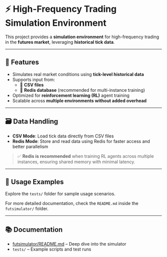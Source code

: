 # ⚡ High-Frequency Trading Simulation Environment

This project provides a **simulation environment** for high-frequency trading in the **futures market**, leveraging **historical tick data**.

---

## 🎯 Features

- Simulates real market conditions using **tick-level historical data**
- Supports input from:
  - 📄 **CSV files**
  - 🧠 **Redis database** (recommended for multi-instance training)
- Optimized for **reinforcement learning (RL)** agent training
- Scalable across **multiple environments without added overhead**

---

## 🗃️ Data Handling

- **CSV Mode**: Load tick data directly from CSV files
- **Redis Mode**: Store and read data using Redis for faster access and better parallelism

> ✅ **Redis is recommended** when training RL agents across multiple instances, ensuring shared memory with minimal latency.

---

## 📂 Usage Examples

Explore the `tests/` folder for sample usage scenarios.

For more detailed documentation, check the `README.md` inside the `futsimulator/` folder.

---

## 📚 Documentation

- [futsimulator/README.md](./futsimulator/README.md) – Deep dive into the simulator
- `tests/` – Example scripts and test runs
